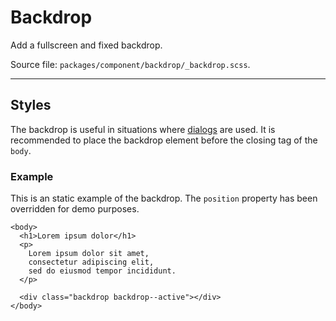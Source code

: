 # Backdrop
Add a fullscreen and fixed backdrop.

Source file: `packages/component/backdrop/_backdrop.scss`.

---

## Styles
The backdrop is useful in situations where [dialogs](/component/dialog) are used. It is recommended to place the backdrop element before the closing tag of the `body`.

### Example
This is an static example of the backdrop. The `position` property has been overridden for demo purposes.

```html*example="backdrop"
<body>
  <h1>Lorem ipsum dolor</h1>
  <p>
    Lorem ipsum dolor sit amet, 
    consectetur adipiscing elit, 
    sed do eiusmod tempor incididunt.
  </p>

  <div class="backdrop backdrop--active"></div>
</body>
```
